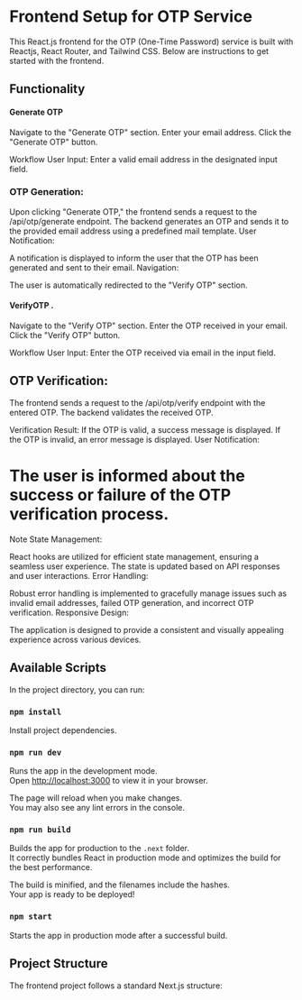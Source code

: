 # Frontend Setup for OTP Service

This React.js frontend for the OTP (One-Time Password) service is built with Reactjs, React Router, and Tailwind CSS. Below are instructions to get started with the frontend.

## Functionality
#### Generate OTP

Navigate to the "Generate OTP" section.
Enter your email address.
Click the "Generate OTP" button.

Workflow
User Input:
Enter a valid email address in the designated input field.

### OTP Generation:

Upon clicking "Generate OTP," the frontend sends a request to the /api/otp/generate endpoint.
The backend generates an OTP and sends it to the provided email address using a predefined mail template.
User Notification:

A notification is displayed to inform the user that the OTP has been generated and sent to their email.
Navigation:

The user is automatically redirected to the "Verify OTP" section.

#### VerifyOTP .

Navigate to the "Verify OTP" section.
Enter the OTP received in your email.
Click the "Verify OTP" button.

Workflow
User Input:
Enter the OTP received via email in the input field.

## OTP Verification:
The frontend sends a request to the /api/otp/verify endpoint with the entered OTP.
The backend validates the received OTP.

Verification Result:
If the OTP is valid, a success message is displayed.
If the OTP is invalid, an error message is displayed.
User Notification:

# The user is informed about the success or failure of the OTP verification process.

Note
State Management:

React hooks are utilized for efficient state management, ensuring a seamless user experience.
The state is updated based on API responses and user interactions.
Error Handling:

Robust error handling is implemented to gracefully manage issues such as invalid email addresses, failed OTP generation, and incorrect OTP verification.
Responsive Design:

The application is designed to provide a consistent and visually appealing experience across various devices.

## Available Scripts

In the project directory, you can run:

### `npm install`

Install project dependencies.

### `npm run dev`

Runs the app in the development mode.\
Open [http://localhost:3000](http://localhost:3000) to view it in your browser.

The page will reload when you make changes.\
You may also see any lint errors in the console.

### `npm run build`

Builds the app for production to the `.next` folder.\
It correctly bundles React in production mode and optimizes the build for the best performance.

The build is minified, and the filenames include the hashes.\
Your app is ready to be deployed!

### `npm start`

Starts the app in production mode after a successful build.

## Project Structure

The frontend project follows a standard Next.js structure:

